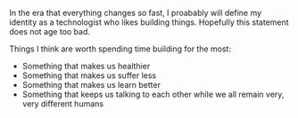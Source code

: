 In the era that everything changes so fast, I proabably will define my identity as a technologist who likes building things. Hopefully this statement does not age too bad.


Things I think are worth spending time building for the most:
* Something that makes us healthier
* Something that makes us suffer less
* Something that makes us learn better
* Something that keeps us talking to each other while we all remain very, very different humans
